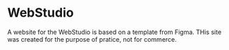 # WebStudio

A website for the WebStudio is based on a template from Figma.
THis site was created for the purpose of pratice, not for commerce.